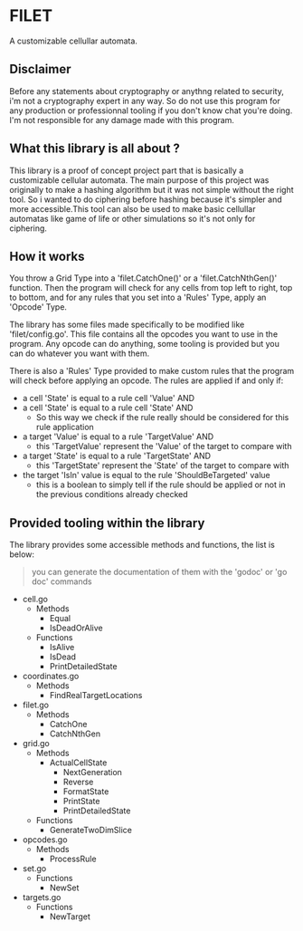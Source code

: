 # FILET 

A customizable cellullar automata.

## Disclaimer

Before any statements about cryptography or anythng related to security, i'm not a cryptography expert in any way. So do not use this program for any production or professionnal tooling if you don't know chat you're doing. I'm not responsible for any damage made with this program.

## What this library is all about ?

This library is a proof of concept project part that is basically a customizable cellular automata.
The main purpose of this project was originally to make a hashing algorithm but it was not simple without the right tool. So i wanted to do ciphering before hashing because it's simpler and more accessible.This tool can also be used to make basic cellullar automatas like game of life or other simulations so it's not only for ciphering.

## How it works

You throw a Grid Type into a 'filet.CatchOne()' or a 'filet.CatchNthGen()' function. Then the program will check for any cells from top left to right, top to bottom, and for any rules that you set into a 'Rules' Type, apply an 'Opcode' Type.

The library has some files made specifically to be modified like 'filet/config.go'. This file contains all the opcodes you want to use in the program. Any opcode can do anything, some tooling is provided but you can do whatever you want with them.

There is also a 'Rules' Type provided to make custom rules that the program will check before applying an opcode. The rules are applied if and only if:

- a cell 'State' is equal to a rule cell 'Value' AND
- a cell 'State' is equal to a rule cell 'State' AND
   - So this way we check if the rule really should be considered for this rule application
- a target 'Value' is equal to a rule 'TargetValue' AND
   - this 'TargetValue' represent the 'Value' of the target to compare with
- a target 'State' is equal to a rule 'TargetState' AND
   - this 'TargetState' represent the 'State' of the target to compare with
- the target 'IsIn' value is equal to the rule 'ShouldBeTargeted' value
   - this is a boolean to simply tell if the rule should be applied or not in the previous conditions already checked

## Provided tooling within the library

The library provides some accessible methods and functions, the list is below:

> you can generate the documentation of them with the 'godoc' or 'go doc' commands

- cell.go
   - Methods
      - Equal
      - IsDeadOrAlive
   - Functions
      - IsAlive
      - IsDead
      - PrintDetailedState
- coordinates.go
   - Methods
      - FindRealTargetLocations
- filet.go
   - Methods
      - CatchOne
      - CatchNthGen
- grid.go
   - Methods
      - ActualCellState
         - NextGeneration
         - Reverse
         - FormatState
         - PrintState
         - PrintDetailedState
   - Functions
      - GenerateTwoDimSlice
- opcodes.go
   - Methods
      - ProcessRule
- set.go
   - Functions
      - NewSet
- targets.go
   - Functions
      - NewTarget
